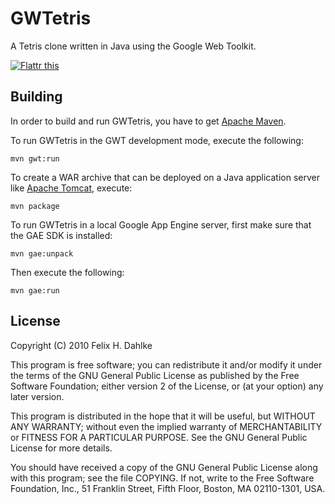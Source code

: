 GWTetris
========

A Tetris clone written in Java using the Google Web Toolkit.

[![Flattr this](http://api.flattr.com/button/button-compact-static-100x17.png "Flattr this")](http://flattr.com/thing/63915/GWTetris)

Building
--------

In order to build and run GWTetris, you have to get
[Apache Maven](http://maven.apache.org/).

To run GWTetris in the GWT development mode, execute the following:

	mvn gwt:run

To create a WAR archive that can be deployed on a Java application server like
[Apache Tomcat](http://tomcat.apache.org/), execute:

	mvn package

To run GWTetris in a local Google App Engine server, first make sure that the
GAE SDK is installed:

	mvn gae:unpack

Then execute the following:

	mvn gae:run

License
-------

Copyright (C) 2010 Felix H. Dahlke

This program is free software; you can redistribute it and/or
modify it under the terms of the GNU General Public License
as published by the Free Software Foundation; either version 2
of the License, or (at your option) any later version.

This program is distributed in the hope that it will be useful,
but WITHOUT ANY WARRANTY; without even the implied warranty of
MERCHANTABILITY or FITNESS FOR A PARTICULAR PURPOSE.  See the
GNU General Public License for more details.

You should have received a copy of the GNU General Public License
along with this program; see the file COPYING. If not, write to the
Free Software Foundation, Inc., 51 Franklin Street, Fifth Floor,
Boston, MA 02110-1301, USA.
